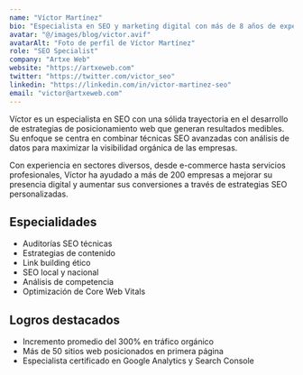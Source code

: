 ```yaml
---
name: "Víctor Martínez"
bio: "Especialista en SEO y marketing digital con más de 8 años de experiencia ayudando a empresas a mejorar su visibilidad online. Apasionado por las estrategias de contenido y el análisis de datos."
avatar: "@/images/blog/victor.avif"
avatarAlt: "Foto de perfil de Víctor Martínez"
role: "SEO Specialist"
company: "Artxe Web"
website: "https://artxeweb.com"
twitter: "https://twitter.com/victor_seo"
linkedin: "https://linkedin.com/in/victor-martinez-seo"
email: "victor@artxeweb.com"
---
```


Víctor es un especialista en SEO con una sólida trayectoria en el desarrollo de estrategias de posicionamiento web que generan resultados medibles. Su enfoque se centra en combinar técnicas SEO avanzadas con análisis de datos para maximizar la visibilidad orgánica de las empresas.

Con experiencia en sectores diversos, desde e-commerce hasta servicios profesionales, Víctor ha ayudado a más de 200 empresas a mejorar su presencia digital y aumentar sus conversiones a través de estrategias SEO personalizadas.

## Especialidades

- Auditorías SEO técnicas
- Estrategias de contenido
- Link building ético
- SEO local y nacional
- Análisis de competencia
- Optimización de Core Web Vitals

## Logros destacados

- Incremento promedio del 300% en tráfico orgánico
- Más de 50 sitios web posicionados en primera página
- Especialista certificado en Google Analytics y Search Console